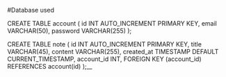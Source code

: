 #Database used

CREATE TABLE account (
    id INT AUTO_INCREMENT PRIMARY KEY,
    email VARCHAR(50),
    password VARCHAR(255)
);

CREATE TABLE note (
    id INT AUTO_INCREMENT PRIMARY KEY,
    title VARCHAR(45),
    content VARCHAR(255),
    created_at TIMESTAMP DEFAULT CURRENT_TIMESTAMP,
    account_id INT,
    FOREIGN KEY (account_id) REFERENCES account(id)
);__
